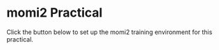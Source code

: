 # momi2 Practical

Click the button below to set up the momi2 training environment for this practical. 

